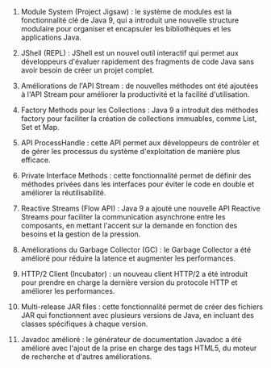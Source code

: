 1. Module System (Project Jigsaw) : le système de modules est la fonctionnalité clé de Java 9, qui a introduit une nouvelle structure modulaire pour organiser et encapsuler les bibliothèques et les applications Java.

2. JShell (REPL) : JShell est un nouvel outil interactif qui permet aux développeurs d'évaluer rapidement des fragments de code Java sans avoir besoin de créer un projet complet.

3. Améliorations de l'API Stream : de nouvelles méthodes ont été ajoutées à l'API Stream pour améliorer la productivité et la facilité d'utilisation.

4. Factory Methods pour les Collections : Java 9 a introduit des méthodes factory pour faciliter la création de collections immuables, comme List, Set et Map.

5. API ProcessHandle : cette API permet aux développeurs de contrôler et de gérer les processus du système d'exploitation de manière plus efficace.

6. Private Interface Methods : cette fonctionnalité permet de définir des méthodes privées dans les interfaces pour éviter le code en double et améliorer la réutilisabilité.

7. Reactive Streams (Flow API) : Java 9 a ajouté une nouvelle API Reactive Streams pour faciliter la communication asynchrone entre les composants, en mettant l'accent sur la demande en fonction des besoins et la gestion de la pression.

8. Améliorations du Garbage Collector (GC) : le Garbage Collector a été amélioré pour réduire la latence et augmenter les performances.

9. HTTP/2 Client (Incubator) : un nouveau client HTTP/2 a été introduit pour prendre en charge la dernière version du protocole HTTP et améliorer les performances.

10. Multi-release JAR files : cette fonctionnalité permet de créer des fichiers JAR qui fonctionnent avec plusieurs versions de Java, en incluant des classes spécifiques à chaque version.

11. Javadoc amélioré : le générateur de documentation Javadoc a été amélioré avec l'ajout de la prise en charge des tags HTML5, du moteur de recherche et d'autres améliorations.